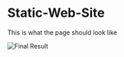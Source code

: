 # Static-Web-Site

Тhis is what the page should look like


![Final Result](https://user-images.githubusercontent.com/59201022/174857533-6a5272e8-e22e-4dae-ab96-b0de20fc638f.png)
